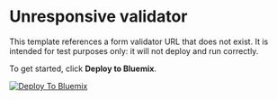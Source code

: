 # Unresponsive validator

This template references a form validator URL that does not exist. It is intended for
test purposes only: it will not deploy and run correctly.

To get started, click **Deploy to Bluemix**.

[![Deploy To Bluemix](https://bluemix.net/deploy/button.png)](https://console.ng.bluemix.net/devops/setup/deploy/?repository=https%3A//github.com/open-toolchain/simple-toolchain&branch=validator_unresponsive)
